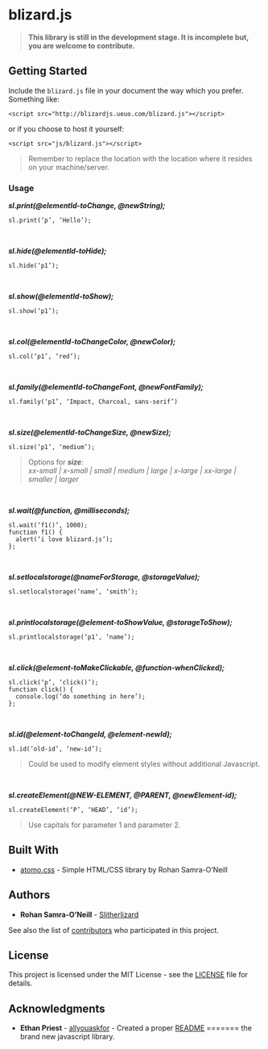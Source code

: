 # blizard.js

> __This library is still in the development stage. It is incomplete but, you are welcome to contribute.__  

## Getting Started

Include the `blizard.js` file in your document the way which you prefer. Something like:  

`<script src="http://blizardjs.ueuo.com/blizard.js"></script>`  

or if you choose to host it yourself:  

`<script src="js/blizard.js"></script>`  
> Remember to replace the location with the location where it resides on your machine/server.

### Usage

***sl.print(@elementId-toChange, @newString);***  

    sl.print(‘p’, ‘Hello’);

<br>  

***sl.hide(@elementId-toHide);***  

    sl.hide(‘p1’);

<br>  

***sl.show(@elementId-toShow);***  

    sl.show(‘p1’);

<br>  

***sl.col(@elementId-toChangeColor, @newColor);***  

    sl.col(‘p1’, ‘red’);

<br>  

***sl.family(@elementId-toChangeFont, @newFontFamily);***  

    sl.family(‘p1’, ‘Impact, Charcoal, sans-serif’)

<br>  

***sl.size(@elementId-toChangeSize, @newSize);***  

    sl.size(‘p1’, ‘medium’);  
> Options for __*size*__:  
> *xx-small  |  x-small  |  small  |  medium  |  large  |  x-large  |  xx-large  |  smaller  |  larger*  

<br>  

***sl.wait(@function, @milliseconds);***  

    sl.wait(‘f1()’, 1000);  
    function f1() {  
      alert(‘i love blizard.js’);  
    };

<br>  

***sl.setlocalstorage(@nameForStorage, @storageValue);***  

    sl.setlocalstorage(‘name’, ‘smith’);

<br>  

***sl.printlocalstorage(@element-toShowValue, @storageToShow);***  

    sl.printlocalstorage(‘p1’, ‘name’);

<br>  

***sl.click(@element-toMakeClickable, @function-whenClicked);***  

    sl.click(‘p’, ‘click()’);
    function click() {
      console.log(‘do something in here’);
    };

<br>  

***sl.id(@element-toChangeId, @element-newId);***  

    sl.id(‘old-id’, ‘new-id’);
> Could be used to modify element styles without additional Javascript.  

<br>  

***sl.createElement(@NEW-ELEMENT, @PARENT, @newElement-id);***  

    sl.createElement(‘P’, ‘HEAD’, ‘id’);
> Use capitals for parameter 1 and parameter 2.

## Built With

* [atomo.css](https://atomo.ueuo.com/) - Simple HTML/CSS library by Rohan Samra-O’Neill

## Authors

* **Rohan Samra-O’Neill** - [Slitherlizard](https://github.com/Slitherlizard/)

See also the list of [contributors](https://github.com/Slitherlizard/blizard.js/blob/master/authors.txt) who participated in this project.

## License

This project is licensed under the MIT License - see the [LICENSE](https://github.com/Slitherlizard/blizard.js/blob/master/LICENSE) file for details.

## Acknowledgments

* **Ethan Priest** - [allyouaskfor](https://github.com/allyouaskfor/) - Created a proper [README](https://github.com/Slitherlizard/blizard.js/blob/master/README.md)
=======
the brand new javascript library.
